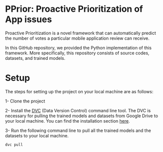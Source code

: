 # PPrior: Proactive Prioritization of App issues

Proactive Prioritization is a novel framework that can automatically predict the number of votes a particular mobile application review can receive.


In this GitHub repository, we provided the Python implementation of this framework. More specifically, this repository consists of source codes, datasets, and trained models.

# Setup
The steps for setting up the project on your local machine are as follows:

1- Clone the project

2- Install the [DVC](https://github.com/iterative/dvc) (Data Version Control) command line tool. The DVC is necessary for pulling the trained models and datasets from Google Drive to your local machine. You can find the installation section [here](https://github.com/iterative/dvc#installation).

3- Run the following command line to pull all the trained models and the datasets to your local machine.
```
dvc pull
```